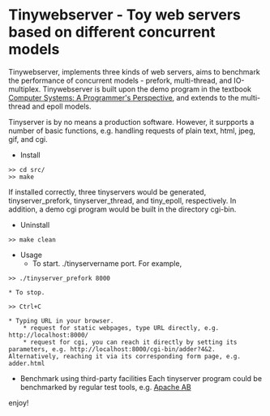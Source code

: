 Tinywebserver - Toy web servers based on different concurrent models
=================================================================

Tinywebserver, implements three kinds of web servers, aims to benchmark the performance of concurrent models - prefork, multi-thread, and IO-multiplex.
Tinywebserver is built upon the demo program in the textbook [Computer Systems: A Programmer's Perspective](http://csapp.cs.cmu.edu/), and extends to the multi-thread and epoll models.

Tinyserver is by no means a production software. However, it surpports a number of basic functions, e.g. handling requests of plain text, html, jpeg, gif, and cgi.

* Install
``` 
>> cd src/
>> make
```

If installed correctly, three tinyservers would be generated, tinyserver_prefork, tinyserver_thread, and tiny_epoll, respectively. 
In addition, a demo cgi program would be built in the directory cgi-bin.

* Uninstall
```
>> make clean
```

* Usage
    * To start. ./tinyservername port. For example, 
```
>> ./tinyserver_prefork 8000
```
    * To stop.
```
>> Ctrl+C
```

    * Typing URL in your browser.
        * request for static webpages, type URL directly, e.g. http://localhost:8000/
        * request for cgi, you can reach it directly by setting its parameters, e.g. http://localhost:8000/cgi-bin/adder?4&2. Alternatively, reaching it via its corresponding form page, e.g. adder.html 

* Benchmark using third-party facilities
Each tinyserver program could be benchmarked by regular test tools, e.g. [Apache AB](http://httpd.apache.org/docs/2.2/programs/ab.html) 


enjoy!
